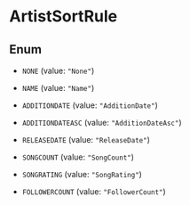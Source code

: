 

# ArtistSortRule

## Enum


* `NONE` (value: `"None"`)

* `NAME` (value: `"Name"`)

* `ADDITIONDATE` (value: `"AdditionDate"`)

* `ADDITIONDATEASC` (value: `"AdditionDateAsc"`)

* `RELEASEDATE` (value: `"ReleaseDate"`)

* `SONGCOUNT` (value: `"SongCount"`)

* `SONGRATING` (value: `"SongRating"`)

* `FOLLOWERCOUNT` (value: `"FollowerCount"`)



